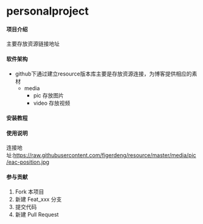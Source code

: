# personalproject

#### 项目介绍
主要存放资源链接地址

#### 软件架构
*   github下通过建立resource版本库主要是存放资源连接，为博客提供相应的素材
    *   media
        *   pic
        存放图片
        *   video
        存放视频


#### 安装教程

 

#### 使用说明

连接地址:https://raw.githubusercontent.com/figerdeng/resource/master/media/pic/eac-position.jpg

#### 参与贡献

1. Fork 本项目
2. 新建 Feat_xxx 分支
3. 提交代码
4. 新建 Pull Request

